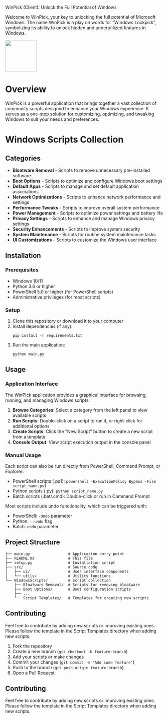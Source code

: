 WinPick (Client): Unlock the Full Potential of Windows

Welcome to WinPick, your key to unlocking the full potential of Microsoft Windows. The name WinPick is a play on words for “Windows Lockpick”, symbolizing its ability to unlock hidden and underutilized features in Windows.

<img src="https://github.com/itsmikethetech/WinPick/assets/25166211/208e288c-e338-4880-9e15-00512f8784c0" width="100">

# Overview

WinPick is a powerful application that brings together a vast collection of community scripts designed to enhance your Windows experience. It serves as a one-stop solution for customizing, optimizing, and tweaking Windows to suit your needs and preferences.

# Windows Scripts Collection

## Categories

- **Bloatware Removal** - Scripts to remove unnecessary pre-installed software
- **Boot Options** - Scripts to optimize and configure Windows boot settings
- **Default Apps** - Scripts to manage and set default application associations
- **Network Optimizations** - Scripts to enhance network performance and settings
- **Performance Tweaks** - Scripts to improve overall system performance
- **Power Management** - Scripts to optimize power settings and battery life
- **Privacy Settings** - Scripts to enhance and manage Windows privacy settings
- **Security Enhancements** - Scripts to improve system security
- **System Maintenance** - Scripts for routine system maintenance tasks
- **UI Customizations** - Scripts to customize the Windows user interface

## Installation

### Prerequisites

- Windows 10/11
- Python 3.6 or higher
- PowerShell 5.0 or higher (for PowerShell scripts)
- Administrative privileges (for most scripts)

### Setup

1. Clone this repository or download it to your computer
2. Install dependencies (if any):
   ```
   pip install -r requirements.txt
   ```
3. Run the main application:
   ```
   python main.py
   ```

## Usage

### Application Interface

The WinPick application provides a graphical interface for browsing, running, and managing Windows scripts:

1. **Browse Categories**: Select a category from the left panel to view available scripts
2. **Run Scripts**: Double-click on a script to run it, or right-click for additional options
3. **Create Scripts**: Click the "New Script" button to create a new script from a template
4. **Console Output**: View script execution output in the console panel

### Manual Usage

Each script can also be run directly from PowerShell, Command Prompt, or Explorer:

- PowerShell scripts (.ps1): `powershell -ExecutionPolicy Bypass -File script_name.ps1`
- Python scripts (.py): `python script_name.py`
- Batch scripts (.bat/.cmd): Double-click or run in Command Prompt

Most scripts include undo functionality, which can be triggered with:
- PowerShell: `-Undo` parameter
- Python: `--undo` flag
- Batch: `undo` parameter

## Project Structure

```
├── main.py                 # Application entry point
├── README.md               # This file
├── setup.py                # Installation script
├── src/                    # Source code
│   ├── ui/                 # User interface components
│   └── utils/              # Utility functions
└── WindowsScripts/         # Script collection
    ├── Bloatware Removal/  # Scripts for removing bloatware
    ├── Boot Options/       # Boot configuration scripts
    ├── ...
    └── Script Templates/   # Templates for creating new scripts
```

## Contributing

Feel free to contribute by adding new scripts or improving existing ones. Please follow the template in the Script Templates directory when adding new scripts.

1. Fork the repository
2. Create a new branch (`git checkout -b feature-branch`)
3. Add your scripts or make changes
4. Commit your changes (`git commit -m 'Add some feature'`)
5. Push to the branch (`git push origin feature-branch`)
6. Open a Pull Request


## Contributing

Feel free to contribute by adding new scripts or improving existing ones. Please follow the template in the Script Templates directory when adding new scripts.

